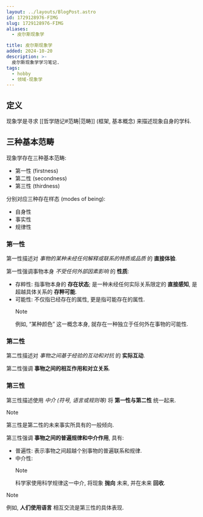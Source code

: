 ```yaml
---
layout: ../layouts/BlogPost.astro
id: 1729128976-FIMG
slug: 1729128976-FIMG
aliases:
  - 皮尔斯现象学

title: 皮尔斯现象学
added: 2024-10-20
description: >-
  皮尔斯现象学学习笔记.
tags:
  - hobby
  - 领域-现象学
---
```


## 定义

现象学是寻求 [[哲学随记#范畴|范畴]] (框架, 基本概念) 来描述现象自身的学科.

## 三种基本范畴

现象学存在三种基本范畴:

- 第一性 (firstness)
- 第二性 (secondness)
- 第三性 (thirdness)

分别对应三种存在样态 (modes of being):

- 自身性
- 事实性
- 规律性

### 第一性

第一性描述对 _事物的某种未经任何解释或联系的特质或品质_ 的 **直接体验**.

第一性强调事物本身 _不受任何外部因素影响_ 的 **性质**:

- 存粹性: 指事物本身的 **存在状态**; 是一种未经任何实际关系限定的 **直接感知**, 是超越具体关系的 **存粹可能**.
- 可能性: 不仅指已经存在的属性, 更是指可能存在的属性.
  > [!NOTE]
  > 例如, “某种颜色” 这一概念本身, 就存在一种独立于任何外在事物的可能性.

### 第二性

第二性描述对 _事物之间基于经验的互动和对抗_ 的 **实际互动**.

第二性强调 **事物之间的相互作用和对立关系**.

### 第三性

第三性描述使用 _中介 (符号, 语言或规则等)_ 将 **第一性与第二性** 统一起来.

> [!NOTE]
> 第三性是第二性的未来事实所具有的一般倾向.

第三性强调 **事物之间的普遍规律和中介作用**, 具有:

- 普遍性: 表示事物之间超越个别事物的普遍联系和规律.
- 中介性:
  > [!NOTE]
  > 科学家使用科学规律这一中介, 将现象 **抛向** 未来, 并在未来 **回收**.

> [!NOTE]
> 例如, **人们使用语言** 相互交流是第三性的具体表现.

